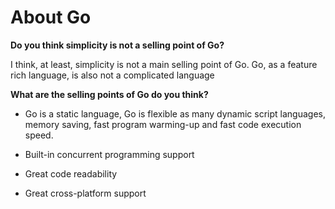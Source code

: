 # About Go

**Do you think simplicity is not a selling point of Go?**

I think, at least, simplicity is not a main selling point of Go. Go, as a feature rich language, is also not a complicated language

**What are the selling points of Go do you think?**

- Go is a static language, Go is flexible as many dynamic script languages, memory saving, fast program warming-up and fast code execution speed.

- Built-in concurrent programming support

- Great code readability

- Great cross-platform support
